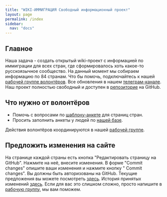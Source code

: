 ```yaml
---
title: "WIKI-ИММИГРАЦИЯ Свободный информационный проект"
layout: page
permalink: /index
sidebar:
  nav: "docs"
---
```



## Главное

Наша задача - создать открытый wiki-проект с информацией по иммиграции для всех стран, где сформировалось хоть какое-то русскоязычное сообщество. На данный момент мы собираем информацию по 84 странам. Что бы помочь, подключайтесь к нашей [рабочей группе волонтёров](https://t.me/+FHi3FnJaoWJkMDAx). Все обновления в нашем [телеграм-канале](https://t.me/evacuatio_github_io). Наш проект полностью свободный и доступен в [репозиторие](https://github.com/evacuatio/evacuatio.github.io) на GitHub.


## Что нужно от волонтёров

- Помочь с вопросами по [шаблону-анкете](/template) для страниц стран.
- Просить заполнить анкеты у людей по [нашей базе](https://docs.google.com/spreadsheets/d/1vuoogP1nlUmw7ukAzaFD5Ck1Hp2oFY4Q25J89x4ZP3Y/edit?usp=sharing). 

Действия волонтёров координируются в нашей [рабочей группе](https://t.me/+FHi3FnJaoWJkMDAx). 


## Предложить изменения на сайте

На странице каждой страны есть кнопка "Редактировать страницу на GitHub". Нажмите на неё, внесите изменения. В форме "Commit changes" опишите ваши изменения и нажмите кнопку " Commit changes". Вы должны быть авторизованы на GitHub. Текущие предложения вы можете посмотреть [здесь](https://github.com/evacuatio/evacuatio.github.io/pulls). История принятых изменений [здесь](https://github.com/evacuatio/evacuatio.github.io/commits/main). Если для вас это слишком сложно, просто напишите в [рабочую группу](https://t.me/+FHi3FnJaoWJkMDAx), мы вам поможем.
